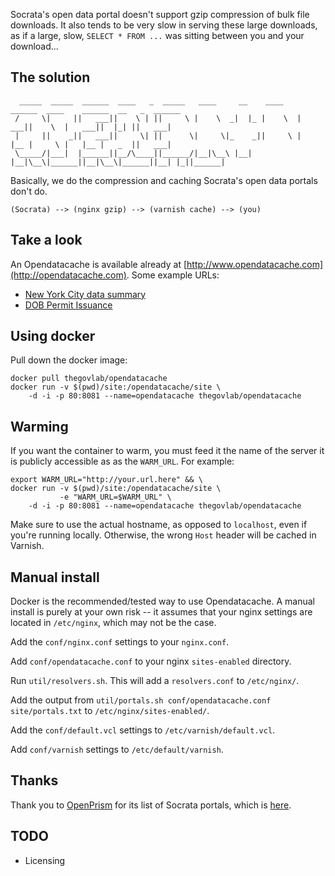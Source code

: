 Socrata's open data portal doesn't support gzip compression of bulk file
downloads.  It also tends to be very slow in serving these large downloads, as
if a large, slow, `SELECT * FROM ...` was sitting between you and your
download...

## The solution

```
  _____  _____  ______  ____   _  _____   ____     __    ____    ______  ____    ______  __   _  ______
 /     \|     ||   ___||    \ | ||     \ |    \  _|  |_ |    \  |   ___||    \  |   ___||  |_| ||   ___|
 |     ||    _||   ___||     \| ||      \|     \|_    _||     \ |   |__ |     \ |   |__ |   _  ||   ___|
 \_____/|___|  |______||__/\____||______/|__|\__\ |__|  |__|\__\|______||__|\__\|______||__| |_||______|
```

Basically, we do the compression and caching Socrata's open data portals don't
do.

```
(Socrata) --> (nginx gzip) --> (varnish cache) --> (you)
```

## Take a look

An Opendatacache is available already at
[http://www.opendatacache.com](http://opendatacache.com).  Some example URLs:

* [New York City data summary](http://www.opendatacache.com/data.cityofnewyork.us/data.json)
* [DOB Permit Issuance](http://www.opendatacache.com/data.cityofnewyork.us/api/views/td5q-ry6d/rows.csv)

## Using docker

Pull down the docker image:

```
docker pull thegovlab/opendatacache
docker run -v $(pwd)/site:/opendatacache/site \
    -d -i -p 80:8081 --name=opendatacache thegovlab/opendatacache
```
## Warming

If you want the container to warm, you must feed it the name of the server it
is publicly accessible as as the `WARM_URL`. For example:

```
export WARM_URL="http://your.url.here" && \
docker run -v $(pwd)/site:/opendatacache/site \
           -e "WARM_URL=$WARM_URL" \
    -d -i -p 80:8081 --name=opendatacache thegovlab/opendatacache
```

Make sure to use the actual hostname, as opposed to `localhost`, even if you're
running locally.  Otherwise, the wrong `Host` header will be cached in Varnish.

## Manual install

Docker is the recommended/tested way to use Opendatacache.  A manual install is
purely at your own risk -- it assumes that your nginx settings are located in
`/etc/nginx`, which may not be the case.

Add the `conf/nginx.conf` settings to your `nginx.conf`.

Add `conf/opendatacache.conf` to your nginx `sites-enabled` directory.

Run `util/resolvers.sh`.  This will add a `resolvers.conf` to `/etc/nginx/`.

Add the output from `util/portals.sh conf/opendatacache.conf site/portals.txt` to
`/etc/nginx/sites-enabled/`.

Add the `conf/default.vcl` settings to `/etc/varnish/default.vcl`.

Add `conf/varnish` settings to `/etc/default/varnish`.

## Thanks

Thank you to [OpenPrism](https://github.com/tlevine/openprism) for its list of
Socrata portals, which is
[here](https://github.com/tlevine/openprism/blob/gh-pages/src/index.js#L24).

## TODO

* Licensing
